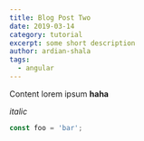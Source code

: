 ```yaml
---
title: Blog Post Two
date: 2019-03-14
category: tutorial
excerpt: some short description
author: ardian-shala
tags:
  - angular
---
```



Content lorem ipsum **haha**

*italic*


```js
const foo = 'bar';
```
